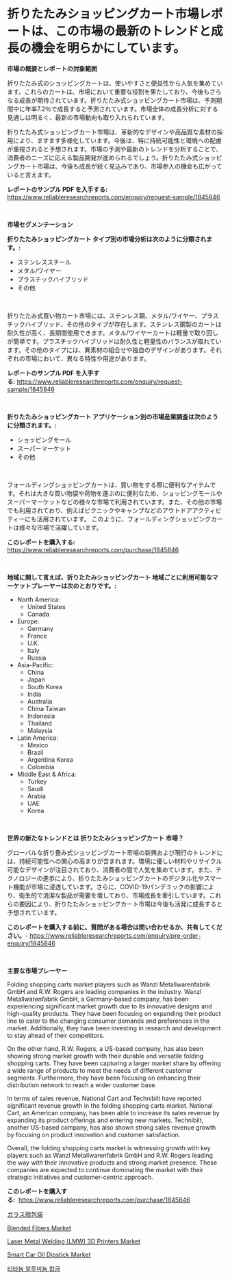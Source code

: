 <p><h1>折りたたみショッピングカート市場レポートは、この市場の最新のトレンドと成長の機会を明らかにしています。</h1></p><p><strong>市場の概要とレポートの対象範囲</strong></p>
<p><p>折りたたみ式のショッピングカートは、使いやすさと便益性から人気を集めています。これらのカートは、市場において重要な役割を果たしており、今後もさらなる成長が期待されています。折りたたみ式ショッピングカート市場は、予測期間中に年率7.2％で成長すると予測されています。市場全体の成長分析に対する見通しは明るく、最新の市場動向も取り入れられています。</p><p>折りたたみ式ショッピングカート市場は、革新的なデザインや高品質な素材の採用により、ますます多様化しています。今後は、特に持続可能性と環境への配慮が重視されると予想されます。市場の予測や最新のトレンドを分析することで、消費者のニーズに応える製品開発が進められるでしょう。折りたたみ式ショッピングカート市場は、今後も成長が続く見込みであり、市場参入の機会も広がっていると言えます。</p></p>
<p><strong>レポートのサンプル PDF を入手する:</strong> <a href="https://www.reliableresearchreports.com/enquiry/request-sample/1845846">https://www.reliableresearchreports.com/enquiry/request-sample/1845846</a></p>
<p>&nbsp;</p>
<p><strong>市場セグメンテーション</strong></p>
<p><strong>折りたたみショッピングカート タイプ別の市場分析は次のように分類されます。:</strong></p>
<p><ul><li>ステンレススチール</li><li>メタル/ワイヤー</li><li>プラスチックハイブリッド</li><li>その他</li></ul></p>
<p>&nbsp;</p>
<p><p>折りたたみ式買い物カート市場には、ステンレス鋼、メタル/ワイヤー、プラスチックハイブリッド、その他のタイプが存在します。ステンレス鋼製のカートは耐久性が高く、長期間使用できます。メタル/ワイヤーカートは軽量で取り回しが簡単です。プラスチックハイブリッドは耐久性と軽量性のバランスが取れています。その他のタイプには、異素材の組合せや独自のデザインがあります。それぞれの市場において、異なる特性や用途があります。</p></p>
<p><strong>レポートのサンプル PDF を入手する:</strong>&nbsp;<a href="https://www.reliableresearchreports.com/enquiry/request-sample/1845846">https://www.reliableresearchreports.com/enquiry/request-sample/1845846</a></p>
<p>&nbsp;</p>
<p><strong> 折りたたみショッピングカート アプリケーション別の市場産業調査は次のように分類されます。:</strong></p>
<p><ul><li>ショッピングモール</li><li>スーパーマーケット</li><li>その他</li></ul></p>
<p>&nbsp;</p>
<p><p>フォールディングショッピングカートは、買い物をする際に便利なアイテムです。それは大きな買い物袋や荷物を運ぶのに便利なため、ショッピングモールやスーパーマーケットなどの様々な市場で利用されています。また、その他の市場でも利用されており、例えばピクニックやキャンプなどのアウトドアアクティビティーにも活用されています。 このように、フォールディングショッピングカートは様々な市場で活躍しています。</p></p>
<p><strong>このレポートを購入する:</strong>&nbsp; <a href="https://www.reliableresearchreports.com/purchase/1845846">https://www.reliableresearchreports.com/purchase/1845846</a></p>
<p>&nbsp;</p>
<p><strong>地域に関して言えば、折りたたみショッピングカート 地域ごとに利用可能なマーケットプレーヤーは次のとおりです。:</strong></p>
<p><ul>
    <li>
        North America:
        <ul>
            <li>United States</li>
            <li>Canada</li>
        </ul>
    </li>
    <li>
        Europe:
        <ul>
            <li>Germany</li>
            <li>France</li>
            <li>U.K.</li>
            <li>Italy</li>
            <li>Russia</li>
        </ul>
    </li>
    <li>
        Asia-Pacific:
        <ul>
            <li>China</li>
            <li>Japan</li>
            <li>South Korea</li>
            <li>India</li>
            <li>Australia</li>
            <li>China Taiwan</li>
            <li>Indonesia</li>
            <li>Thailand</li>
            <li>Malaysia</li>
        </ul>
    </li>
    <li>
        Latin America:
        <ul>
            <li>Mexico</li>
            <li>Brazil</li>
            <li>Argentina Korea</li>
            <li>Colombia</li>
        </ul>
    </li>
    <li>
        Middle East & Africa:
        <ul>
            <li>Turkey</li>
            <li>Saudi</li>
            <li>Arabia</li>
            <li>UAE</li>
            <li>Korea</li>
        </ul>
    </li>
    </ul></p>
<p>&nbsp;</p>
<p><strong>世界の新たなトレンドとは 折りたたみショッピングカート 市場？</strong></p>
<p><p>グローバルな折り畳み式ショッピングカート市場の新興および現行のトレンドには、持続可能性への関心の高まりが含まれます。環境に優しい材料やリサイクル可能なデザインが注目されており、消費者の間で人気を集めています。また、テクノロジーの進歩により、折りたたみショッピングカートのデジタル化やスマート機能が市場に浸透しています。さらに、COVID-19パンデミックの影響により、衛生的で清潔な製品が需要を増しており、市場成長を牽引しています。これらの要因により、折りたたみショッピングカート市場は今後も活発に成長すると予想されています。</p></p>
<p><strong>このレポートを購入する前に、質問がある場合は問い合わせるか、共有してください。</strong>- <a href="https://www.reliableresearchreports.com/enquiry/pre-order-enquiry/1845846">https://www.reliableresearchreports.com/enquiry/pre-order-enquiry/1845846</a></p>
<p>&nbsp;</p>
<p><strong>主要な市場プレーヤー</strong></p>
<p><p>Folding shopping carts market players such as Wanzl Metallwarenfabrik GmbH and R.W. Rogers are leading companies in the industry. Wanzl Metallwarenfabrik GmbH, a Germany-based company, has been experiencing significant market growth due to its innovative designs and high-quality products. They have been focusing on expanding their product line to cater to the changing consumer demands and preferences in the market. Additionally, they have been investing in research and development to stay ahead of their competitors.</p><p>On the other hand, R.W. Rogers, a US-based company, has also been showing strong market growth with their durable and versatile folding shopping carts. They have been capturing a larger market share by offering a wide range of products to meet the needs of different customer segments. Furthermore, they have been focusing on enhancing their distribution network to reach a wider customer base.</p><p>In terms of sales revenue, National Cart and Technibilt have reported significant revenue growth in the folding shopping carts market. National Cart, an American company, has been able to increase its sales revenue by expanding its product offerings and entering new markets. Technibilt, another US-based company, has also shown strong sales revenue growth by focusing on product innovation and customer satisfaction.</p><p>Overall, the folding shopping carts market is witnessing growth with key players such as Wanzl Metallwarenfabrik GmbH and R.W. Rogers leading the way with their innovative products and strong market presence. These companies are expected to continue dominating the market with their strategic initiatives and customer-centric approach.</p></p>
<p><strong>このレポートを購入する:</strong>&nbsp;&nbsp;<a href="https://www.reliableresearchreports.com/purchase/1845846">https://www.reliableresearchreports.com/purchase/1845846</a></p>
<p><p><a href="https://github.com/sghwr779811674/Market-Research-Report-List-1/blob/main/6295948190694.md">ガラス瓶包装</a></p><p><a href="https://github.com/lbird53714/Market-Research-Report-List-3/blob/main/blended-fibers-market.md">Blended Fibers Market</a></p><p><a href="https://view.publitas.com/reportprime-1/laser-metal-welding-lmw-3d-printers-market-analysis-examines-its-scope-on-growth-opportunities-and-forecasted-trends-spanning-from-2023-to-2030/">Laser Metal Welding (LMW) 3D Printers Market</a></p><p><a href="https://issuu.com/reportprime-2/docs/smart-car-oil-dipstick-market-size-2030.pptx">Smart Car Oil Dipstick Market</a></p><p><a href="https://github.com/vdhdwjyp90142/Market-Research-Report-List-1/blob/main/5449675190479.md">티타늄 알루미늄 합금</a></p></p>